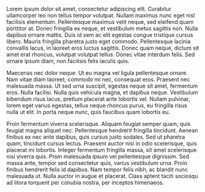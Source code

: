 Lorem ipsum dolor sit amet, consectetur adipiscing elit. Curabitur ullamcorper leo non tellus tempor volutpat. Nullam maximus nunc eget nisl facilisis elementum. Pellentesque maximus velit neque, sed eleifend quam porttitor at. Donec fringilla ex neque, et vestibulum metus sagittis non. Nulla dapibus ornare mattis. Duis id sem ac elit egestas congue tristique cursus libero. Mauris fringilla pharetra justo eget commodo. Pellentesque lacinia convallis lacus, in laoreet eros luctus sagittis. Donec quam neque, dictum sit amet erat rhoncus, volutpat volutpat tellus. Donec vitae interdum felis. Sed ornare ipsum diam, non facilisis felis iaculis quis.

Maecenas nec dolor neque. Ut eu magna vel ligula pellentesque ornare. Nam vitae diam laoreet, commodo mi nec, consequat eros. Praesent nec malesuada massa. Ut sed urna suscipit, egestas neque sit amet, fermentum eros. Nulla facilisi. Nulla quis vehicula magna, et dapibus neque. Vestibulum bibendum risus lacus, pretium placerat ante lobortis vel. Nullam pulvinar, lorem eget varius egestas, tellus neque rhoncus purus, eu fringilla risus nulla ut elit. In porta neque nunc, quis faucibus quam lobortis eu.

Proin fermentum viverra scelerisque. Aliquam feugiat semper quam, quis feugiat magna aliquet nec. Pellentesque hendrerit fringilla tincidunt. Aenean finibus ex nec ante dapibus, quis cursus justo sodales. Sed ut pharetra quam, tincidunt cursus lectus. Praesent auctor nisi in odio scelerisque, quis placerat mi lobortis. Integer fermentum fringilla massa, sit amet scelerisque nisi viverra quis. Proin malesuada ipsum vel pellentesque dignissim. Sed massa ante, tempor sed consectetur quis, varius vestibulum urna. Proin finibus hendrerit felis id dapibus. Nam tempor felis nibh, ac blandit nunc malesuada ut. Nulla auctor in augue et placerat. Class aptent taciti sociosqu ad litora torquent per conubia nostra, per inceptos himenaeos.